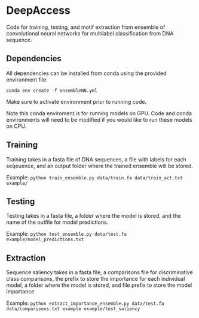 # DeepAccess

Code for training, testing, and motif extraction from ensemble of convolutional neural networks for multilabel classification from DNA sequence.

## Dependencies

All dependencies can be installed from conda using the provided environment file:

`conda env create -f ensembleNN.yml`

Make sure to activate environment prior to running code.

Note this conda enviroment is for running models on GPU. Code and conda environments will need to be modified if you would like to run these models on CPU.

## Training
Training takes in a fasta file of DNA sequences, a file with labels for each seqeuence, and an output folder where the trained ensemble will be stored.

Example:
`python train_ensemble.py data/train.fa data/train_act.txt example/`

## Testing
Testing takes in a fasta file, a folder where the model is stored, and the name of the outfile for model predictions.

Example:
`python test_ensemble.py data/test.fa example/model_predictions.txt`

## Extraction
Sequence saliency takes in a fasta file, a comparisons file for discriminative class comparisons, the prefix to store the importance for each individual model, a folder where the model is stored, and file prefix to store the model importance

Example:
`python extract_importance_ensemble.py data/test.fa data/comparisons.txt example example/test_saliency`